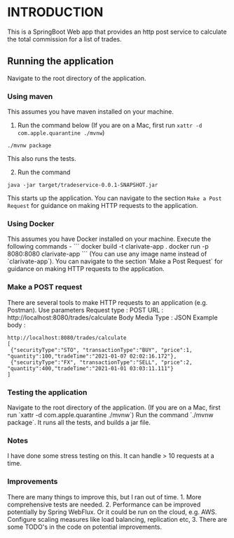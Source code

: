 <h1>INTRODUCTION</h1>

This is a SpringBoot Web app that provides an http post service to calculate the total commission for a list of trades.

<h2>Running the application </h2>
Navigate to the root directory of the application.
<h3>Using maven</h3>
This assumes you have maven installed on your machine.


1. Run the command below (If you are on a Mac, first run `xattr -d com.apple.quarantine ./mvnw`)
```
./mvnw package
```
This also runs the tests.

2. Run the command
```
java -jar target/tradeservice-0.0.1-SNAPSHOT.jar
```
This starts up the application. You can navigate to the section `Make a Post Request` for guidance on making HTTP requests to the application.

<h3>Using Docker</h3>
This assumes you have Docker installed on your machine. Execute the following commands -
```
docker build -t clarivate-app .
docker run -p 8080:8080 clarivate-app
```
(You can use any image name instead of `clarivate-app`).
You can navigate to the section `Make a Post Request` for guidance on making HTTP requests to the application.

<h3>Make a POST request</h3>

There are several tools to make HTTP requests to an application (e.g. Postman). Use parameters
Request type : POST
URL : http://localhost:8080/trades/calculate
Body Media Type : JSON
Example body :
```
http://localhost:8080/trades/calculate
[
 {"securityType":"STO", "transactionType":"BUY", "price":1, "quantity":100,"tradeTime":"2021-01-07 02:02:16.172"},
 {"securityType":"FX", "transactionType":"SELL", "price":2, "quantity":400,"tradeTime":"2021-01-01 03:03:11.111"}
]
```


<h3>Testing the application</h3>
Navigate to the root directory of the application.
(If you are on a Mac, first run `xattr -d com.apple.quarantine ./mvnw`)
Run the command `./mvnw package`. It runs all the tests, and builds a jar file.

<h3>Notes</h3>
I have done some stress testing on this. It can handle > 10 requests at a time.

<h3>Improvements</h3>
There are many things to improve this, but I ran out of time.
1. More comprehensive tests are needed.
2. Performance can be improved potentially by Spring WebFlux. Or it could be run on the cloud, e.g. AWS. Configure scaling measures like load balancing, replication etc,
3. There are some TODO's in the code on potential improvements.
